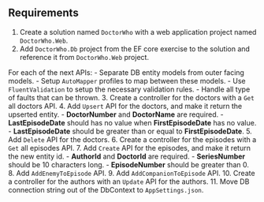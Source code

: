 ## Requirements

1. Create a solution named `DoctorWho` with a web application project named `DoctorWho.Web`.
2. Add `DoctorWho.Db` project from the EF core exercise to the solution and reference it from `DoctorWho.Web` project.

For each of the next APIs:
    - Separate DB entity models from outer facing models.
    - Setup `AutoMapper` profiles to map between these models.
    - Use `FluentValidation` to setup the necessary validation rules.
    - Handle all type of faults that can be thrown.
3. Create a controller for the doctors with a `Get` all doctors API.
4. Add `Upsert` API for the doctors, and make it return the upserted entity.
    - **DoctorNumber** and **DoctorName** are required.
    - **LastEpisodeDate** should has no value when **FirstEpisodeDate** has no value.
    - **LastEpisodeDate** should be greater than or equal to **FirstEpisodeDate**.
5. Add `Delete` API for the doctors.
6. Create a controller for the episodes with a `Get` all episodes API.
7. Add `Create` API for the episodes, and make it return the new entity id.
    - **AuthorId** and **DoctorId** are required.
    - **SeriesNumber** should be 10 characters long.
    - **EpisodeNumber** should be greater than 0.
8. Add `AddEnemyToEpisode` API.
9. Add `AddCompanionToEpisode` API.
10. Create a controller for the authors with an `Update` API for the authors.
11. Move DB connection string out of the DbContext to `AppSettings.json`.

